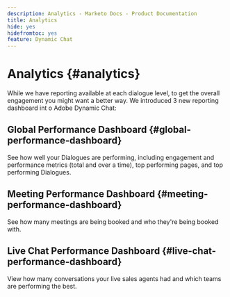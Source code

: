 ```yaml
---
description: Analytics - Marketo Docs - Product Documentation
title: Analytics
hide: yes
hidefromtoc: yes
feature: Dynamic Chat
---
```

# Analytics {#analytics}

While we have reporting available at each dialogue level, to get the overall engagement you might want a better way. We introduced 3 new reporting dashboard int o Adobe Dynamic Chat: 

## Global Performance Dashboard {#global-performance-dashboard}

See how well your Dialogues are performing, including engagement and performance metrics (total and over a time), top performing pages, and top performing Dialogues.

## Meeting Performance Dashboard {#meeting-performance-dashboard}

See how many meetings are being booked and who they're being booked with.

## Live Chat Performance Dashboard {#live-chat-performance-dashboard}

View how many conversations your live sales agents had and which teams are performing the best.